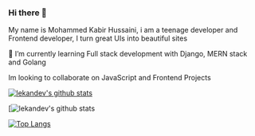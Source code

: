 ### Hi there 👋

<!--
**lekandev/lekandev** is a ✨ _special_ ✨ repository because its `README.md` (this file) appears on your GitHub profile.

Here are some ideas to get you started:

- 🔭 I’m currently working on ...
- 🌱 I’m currently learning ...
- 👯 I’m looking to collaborate on ...
- 🤔 I’m looking for help with ...
- 💬 Ask me about ...
- 📫 How to reach me: ...
- 😄 Pronouns: ...
- ⚡ Fun fact: ...
-->
My name is Mohammed Kabir Hussaini, i am a teenage developer and Frontend developer, I turn great UIs into beautiful sites

🌱 I’m currently learning Full stack development with Django, MERN stack and Golang

Im looking to collaborate on JavaScript and Frontend Projects

[![lekandev's github stats](https://github-readme-stats.vercel.app/api?username=lekandev)](https://github.com/lekandev/github-readme-stats)

[![lekandev's github stats](https://github-readme-stats.vercel.app/api?username=lekandev&show_icons=true&theme=radical)

[![Top Langs](https://github-readme-stats.vercel.app/api/top-langs/?username=lekandev)](https://github.com/lekandev/github-readme-stats)


